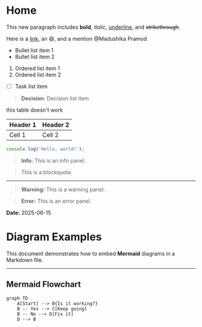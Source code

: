 # Home

This new paragraph includes **bold**, _italic_, <u>underline</u>, and ~~strikethrough~~.

Here is a [link](https://example.com), an 😄, and a mention @Madushika Pramod

- Bullet list item 1
- Bullet list item 2

1. Ordered list item 1
2. Ordered list item 2

- [ ] Task list item

> **Decision:** Decision list item

this table doesn't work

| Header 1 | Header 2 |
| -------- | -------- |
| Cell 1   | Cell 2   |

```javascript
console.log('Hello, world!');
```

> **Info:** This is an info panel.

> This is a blockquote.

---



> **Warning:** This is a warning panel.

> **Error:** This is an error panel.

**Date:** 2025-06-15


# Diagram Examples

This document demonstrates how to embed **Mermaid** diagrams in a Markdown file.

---

## Mermaid Flowchart

```mermaid
graph TD
    A[Start] --> B{Is it working?}
    B -- Yes --> C[Keep going]
    B -- No --> D[Fix it]
    D --> B
```
